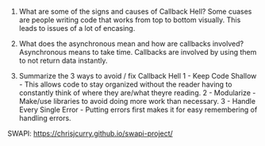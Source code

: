 1. What are some of the signs and causes of Callback Hell?
    Some cuases are people writing code that works from top to bottom visually. This leads to issues of a lot of encasing.

2. What does the asynchronous mean and how are callbacks involved?
    Asynchronous means to take time.
    Callbacks are involved by using them to not return data instantly.
    
3. Summarize the 3 ways to avoid / fix Callback Hell
    1 - Keep Code Shallow
        - This allows code to stay organized without the reader having to constantly think of where they are/what theyre reading.
    2 - Modularize
        - Make/use libraries to avoid doing more work than necessary.
    3 - Handle Every Single Error
        - Putting errors first makes it for easy remembering of handling errors.

SWAPI: https://chrisjcurry.github.io/swapi-project/